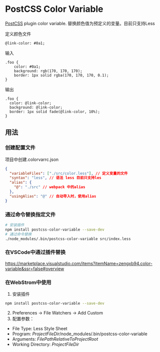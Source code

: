 # PostCSS Color Variable

[PostCSS] plugin color variable. 替换颜色值为预定义的变量。目前只支持Less

[PostCSS]: https://github.com/postcss/postcss
定义颜色文件
```less
@link-color: #0a1;
```

输入
```less
.foo {
    color: #0a1;
    background: rgb(170, 170, 170);
    border: 1px solid rgba(170, 170, 170, 0.1);
}
```

输出
```less
.foo {
  color: @link-color;
  background: @link-color;
  border: 1px solid fade(@link-color, 10%);
}
```

## 用法

### 创建配置文件
项目中创建.colorvarrc.json
```json
{
  "variableFiles": ["./src/color.less"], // 定义变量的文件
  "syntax": "less", // 语法 less 目前只支持les
  "alias": {
    "@": "./src" // webpack 中的alias
  },
  "usingAlias": "@" // 自动导入时，使用alias
}
```

### 通过命令替换指定文件
```bash
# 安装插件
npm install postcss-color-variable --save-dev
# 通过命令替换
./node_modules/.bin/postcss-color-variable src/index.less
```

### 在VSCode中通过插件替换
https://marketplace.visualstudio.com/items?itemName=zengxb94.color-variable&ssr=false#overview

### 在WebStrom中使用
1. 安装插件
```bash
npm install postcss-color-variable --save-dev
```
2. Preferences -> File Watchers -> Add Custom
3. 配置参数：
  - File Type: Less Style Sheet
  - Program: $ProjectFileDir$/node_modules/.bin/postcss-color-variable
  - Arguments: $FilePathRelativeToProjectRoot$
  - Working Directory: $ProjectFileDir$
